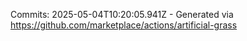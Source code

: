 Commits: 2025-05-04T10:20:05.941Z - Generated via https://github.com/marketplace/actions/artificial-grass
<br>

